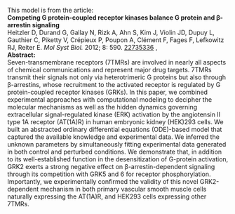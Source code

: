 

This model is from the article:  
**Competing G protein-coupled receptor kinases balance G protein and β-arrestin signaling**   
Heitzler D, Durand G, Gallay N, Rizk A, Ahn S, Kim J, Violin JD, Dupuy L,
Gauthier C, Piketty V, Crépieux P, Poupon A, Clément F, Fages F, Lefkowitz RJ,
Reiter E. _Mol Syst Biol._ 2012; 8: 590.
[22735336](http://www.ncbi.nlm.nih.gov/pubmed/22735336) ,  
**Abstract:**   
Seven-transmembrane receptors (7TMRs) are involved in nearly all aspects of
chemical communications and represent major drug targets. 7TMRs transmit their
signals not only via heterotrimeric G proteins but also through β-arrestins,
whose recruitment to the activated receptor is regulated by G protein-coupled
receptor kinases (GRKs). In this paper, we combined experimental approaches
with computational modeling to decipher the molecular mechanisms as well as
the hidden dynamics governing extracellular signal-regulated kinase (ERK)
activation by the angiotensin II type 1A receptor (AT(1A)R) in human embryonic
kidney (HEK)293 cells. We built an abstracted ordinary differential equations
(ODE)-based model that captured the available knowledge and experimental data.
We inferred the unknown parameters by simultaneously fitting experimental data
generated in both control and perturbed conditions. We demonstrate that, in
addition to its well-established function in the desensitization of G-protein
activation, GRK2 exerts a strong negative effect on β-arrestin-dependent
signaling through its competition with GRK5 and 6 for receptor
phosphorylation. Importantly, we experimentally confirmed the validity of this
novel GRK2-dependent mechanism in both primary vascular smooth muscle cells
naturally expressing the AT(1A)R, and HEK293 cells expressing other 7TMRs.

